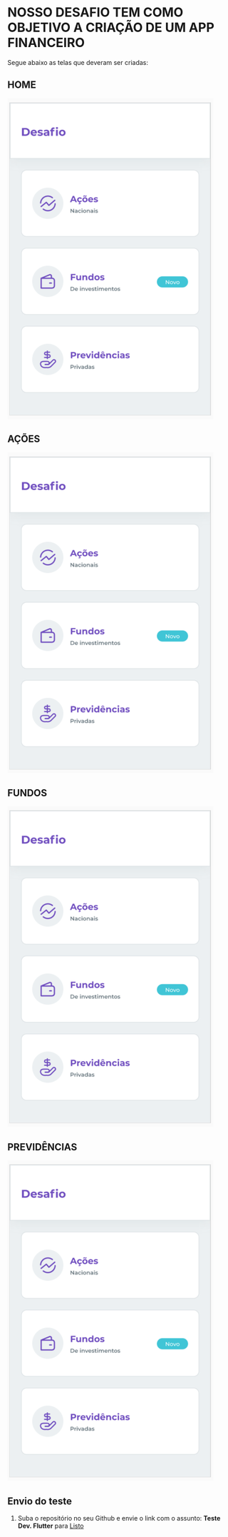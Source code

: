 # NOSSO DESAFIO TEM COMO OBJETIVO A CRIAÇÃO DE UM APP FINANCEIRO
Segue abaixo as telas que deveram ser criadas:

## HOME
![alt text](https://github.com/MateusListo/flutter-desafio/blob/main/img/home.png)

## AÇÕES
![alt text](https://github.com/MateusListo/flutter-desafio/blob/main/img/home.png)

## FUNDOS
![alt text](https://github.com/MateusListo/flutter-desafio/blob/main/img/home.png)

## PREVIDÊNCIAS
![alt text](https://github.com/MateusListo/flutter-desafio/blob/main/img/home.png)


## Envio do teste
1. Suba o repositório no seu Github e envie o link com o assunto: **Teste Dev. Flutter** para [Listo](mailto:mateus.schmidt@soulisto.com.br)
